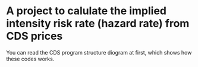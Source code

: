 # A project to calulate the implied intensity risk rate (hazard rate) from CDS prices
You can read the CDS program structure diogram at first, which shows how these codes works.
